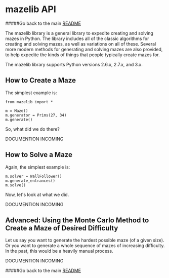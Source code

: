 # mazelib API

#####Go back to the main [README](../README.md)

The mazelib library is a general library to expedite creating and solving mazes in Python. The library includes all of the classic algorithms for creating and solving mazes, as well as variations on all of these. Several more modern methods for generating and solving mazes are also provided, to help expedite the kinds of things that people typically create mazes for.

The mazelib library supports Python versions 2.6.x, 2.7.x, and 3.x.

## How to Create a Maze

The simplest example is:

    from mazelib import *

    m = Maze()
    m.generator = Prims(27, 34)
    m.generate()

So, what did we do there?

DOCUMENTION INCOMING

## How to Solve a Maze

Again, the simplest example is:

    m.solver = WallFollower()
    m.generate_entrances()
    m.solve()
    
Now, let's look at what we did.

DOCUMENTION INCOMING

## Advanced: Using the Monte Carlo Method to Create a Maze of Desired Difficulty

Let us say you want to generate the hardest possible maze (of a given size). Or you want to generate a whole sequence of mazes of increasing difficulty. In the past, this would be a heavily manual process.

DOCUMENTION INCOMING


#####Go back to the main [README](../README.md)
